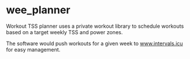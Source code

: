 # wee_planner

Workout TSS planner uses a private workout library to schedule workouts based on a target weekly TSS and power zones.

The software would push workouts for a given week to www.intervals.icu for easy management.
